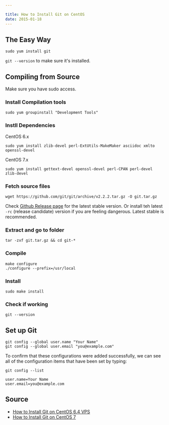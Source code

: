```yaml
---

title: How to Install Git on CentOS
date: 2015-01-18
---
```


The Easy Way
---
	sudo yum install git
    
`git --version` to make sure it's installed.

Compiling from Source
---
Make sure you have sudo access.

### Install Compilation tools
	sudo yum groupinstall "Development Tools"

### Instll Dependencies
CentOS 6.x

	sudo yum install zlib-devel perl-ExtUtils-MakeMaker asciidoc xmlto openssl-devel

CentOS 7.x

	sudo yum install gettext-devel openssl-devel perl-CPAN perl-devel zlib-devel

### Fetch source files

	wget https://github.com/git/git/archive/v2.2.2.tar.gz -O git.tar.gz
    
Check [Github Release page](https://github.com/git/git/releases) for the latest stable version. Or install teh latest `-rc` (release candidate) version if you are feeling dangerous. Latest stable is recommended.

### Extract and go to folder

	tar -zxf git.tar.gz && cd git-*
    
### Compile

	make configure
	./configure --prefix=/usr/local

### Install

	sudo make install

### Check if working

	git --version

Set up Git
---

	git config --global user.name "Your Name"
	git config --global user.email "you@example.com"

To confirm that these configurations were added successfully, we can see all of the configuration items that have been set by typing:

	git config --list

```
user.name=Your Name
user.email=you@example.com 
```


Source
---
- [How to Install Git on CentOS 6.4 VPS](https://www.digitalocean.com/community/tutorials/how-to-install-git-on-a-centos-6-4-vps)
- [How to Install Git on CentOS 7](https://www.digitalocean.com/community/tutorials/how-to-install-git-on-centos-7)
